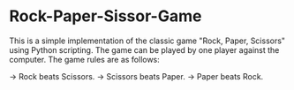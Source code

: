# Rock-Paper-Sissor-Game

This is a simple implementation of the classic game "Rock, Paper, Scissors" using Python scripting. 
The game can be played by one player against the computer. The game rules are as follows:

-> Rock beats Scissors.
-> Scissors beats Paper.
-> Paper beats Rock.
